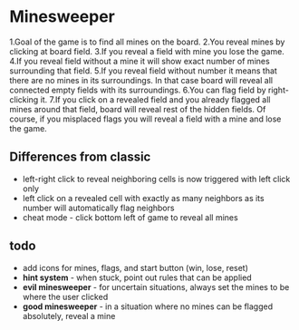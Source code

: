 # Minesweeper
1.Goal of the game is to find all mines on the board.
2.You reveal mines by clicking at board field.
3.If you reveal a field with mine you lose the game.
4.If you reveal field without a mine it will show exact number of mines surrounding that field.
5.If you reveal field without number it means that there are no mines in its surroundings. In that case board will reveal all connected empty fields with its surroundings.
6.You can flag field by right-clicking it.
7.If you click on a revealed field and you already flagged all mines around that field, board will reveal rest of the hidden fields. 
Of course, if you misplaced flags you will reveal a field with a mine and lose the game.

Differences from classic
------------------------
 * left-right click to reveal neighboring cells is now triggered with left click only
 * left click on a revealed cell with exactly as many neighbors as its number will automatically flag neighbors
 * cheat mode - click bottom left of game to reveal all mines
 
todo
----
 * add icons for mines, flags, and start button (win, lose, reset)
 * **hint system** - when stuck, point out rules that can be applied
 * **evil minesweeper** - for uncertain situations, always set the mines to be where the user clicked
 * **good minesweeper** - in a situation where no mines can be flagged absolutely, reveal a mine
